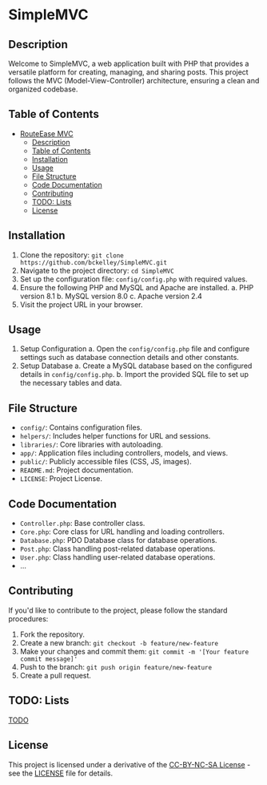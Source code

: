 # SimpleMVC

## Description

Welcome to SimpleMVC, a web application built with PHP that provides
a versatile platform for creating, managing, and sharing posts.
This project follows the MVC (Model-View-Controller) architecture,
ensuring a clean and organized codebase.

## Table of Contents

- [RouteEase MVC](#routeease-mvc)
  - [Description](#description)
  - [Table of Contents](#table-of-contents)
  - [Installation](#installation)
  - [Usage](#usage)
  - [File Structure](#file-structure)
  - [Code Documentation](#code-documentation)
  - [Contributing](#contributing)
  - [TODO: Lists](#todo-lists)
  - [License](#license)

## Installation

1. Clone the repository: `git clone https://github.com/bckelley/SimpleMVC.git`
2. Navigate to the project directory: `cd SimpleMVC`
3. Set up the configuration file: `config/config.php` with required values.
4. Ensure the following PHP and MySQL and Apache are installed.
   a. PHP version 8.1
   b. MySQL version 8.0
   c. Apache version 2.4
5. Visit the project URL in your browser.

## Usage

1. Setup Configuration
   a. Open the `config/config.php` file and configure settings such
      as database connection details and other constants.
2. Setup Database
   a. Create a MySQL database based on the configured details in `config/config.php`.
   b. Import the provided SQL file to set up the necessary tables and data.

## File Structure

- `config/`: Contains configuration files.
- `helpers/`: Includes helper functions for URL and sessions.
- `libraries/`: Core libraries with autoloading.
- `app/`: Application files including controllers, models, and views.
- `public/`: Publicly accessible files (CSS, JS, images).
- `README.md`: Project documentation.
- `LICENSE`: Project License.

## Code Documentation

- `Controller.php`: Base controller class.
- `Core.php`: Core class for URL handling and loading controllers.
- `Database.php`: PDO Database class for database operations.
- `Post.php`: Class handling post-related database operations.
- `User.php`: Class handling user-related database operations.
- ...

## Contributing

If you'd like to contribute to the project, please follow the standard procedures:

1. Fork the repository.
2. Create a new branch: `git checkout -b feature/new-feature`
3. Make your changes and commit them: `git commit -m '[Your feature commit message]'`
4. Push to the branch: `git push origin feature/new-feature`
5. Create a pull request.

## TODO: Lists

[TODO](.todo)

## License

This project is licensed under a derivative of the [CC-BY-NC-SA License](https://creativecommons.org/licenses/by-nc-sa/4.0/legalcode.txt) - see the [LICENSE](LICENSE) file for details.
